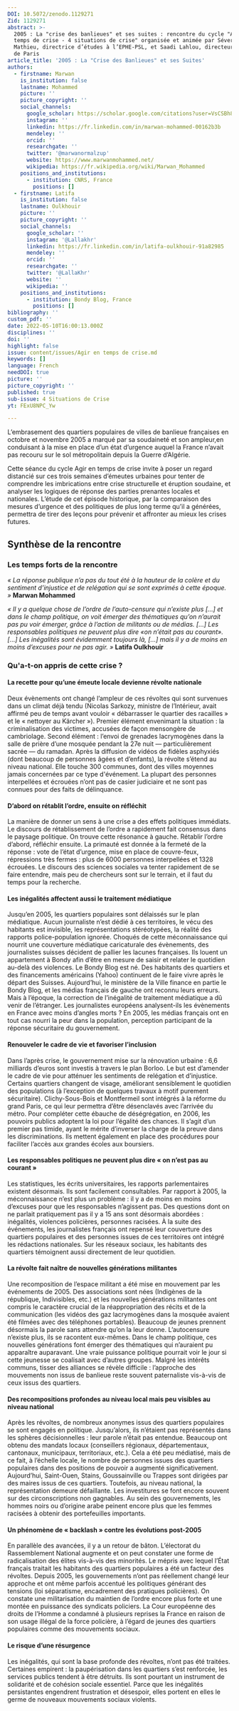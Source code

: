 ```yaml
---
DOI: 10.5072/zenodo.1129271
Zid: 1129271
abstract: >-
  2005 : La "crise des banlieues" et ses suites : rencontre du cycle "Agir en
  temps de crise - 4 situations de crise" organisée et animée par Séverine
  Mathieu, directrice d’études à l’EPHE-PSL, et Saadi Lahlou, directeur de l’IEA
  de Paris
article_title: '2005 : La "Crise des Banlieues" et ses Suites'
authors:
  - firstname: Marwan
    is_institution: false
    lastname: Mohammed
    picture: ''
    picture_copyright: ''
    social_channels:
      google_scholar: https://scholar.google.com/citations?user=VsCSBh8AAAAJ&hl=fr
      instagram: ''
      linkedin: https://fr.linkedin.com/in/marwan-mohammed-00162b3b
      mendeley: ''
      orcid: ''
      researchgate: ''
      twitter: '@marwanormalzup'
      website: https://www.marwanmohammed.net/
      wikipedia: https://fr.wikipedia.org/wiki/Marwan_Mohammed
    positions_and_institutions:
      - institution: CNRS, France
        positions: []
  - firstname: Latifa
    is_institution: false
    lastname: Oulkhouir
    picture: ''
    picture_copyright: ''
    social_channels:
      google_scholar: ''
      instagram: '@Lallakhr'
      linkedin: https://fr.linkedin.com/in/latifa-oulkhouir-91a82985
      mendeley: ''
      orcid: ''
      researchgate: ''
      twitter: '@LallaKhr'
      website: ''
      wikipedia: ''
    positions_and_institutions:
      - institution: Bondy Blog, France
        positions: []
bibliography: ''
custom_pdf: ''
date: 2022-05-10T16:00:13.000Z
disciplines: ''
doi: ''
highlight: false
issue: content/issues/Agir en temps de crise.md
keywords: []
language: French
needDOI: true
picture: ''
picture_copyright: ''
published: true
sub-issue: 4 Situations de Crise
yt: FExU8NPC_Yw

---
```


L’embrasement des quartiers populaires de villes de banlieue françaises en octobre et novembre 2005 a marqué par sa soudaineté et son ampleur,en conduisant à la mise en place d’un état d’urgence auquel la France n’avait pas recouru sur le sol métropolitain depuis la Guerre d’Algérie.

Cette séance du cycle Agir en temps de crise invite à poser un regard distancié sur ces trois semaines d’émeutes urbaines pour tenter de comprendre les imbrications entre crise structurelle et éruption soudaine, et analyser les logiques de réponse des parties prenantes locales et nationales. L’étude de cet épisode historique, par la comparaison des mesures d’urgence et des politiques de plus long terme qu’il a générées, permettra de tirer des leçons pour prévenir et affronter au mieux les crises futures.

<Youtube yt="FExU8NPC_Yw" caption ="2005 : LA « CRISE DES BANLIEUES » ET SES SUITES"></Youtube>

## Synthèse de la rencontre

### Les temps forts de la rencontre

_« La réponse publique n’a pas du tout été à la hauteur de la colère et du sentiment d’injustice et de relégation qui se sont exprimés à cette époque. »_ **Marwan Mohammed**

_« Il y a quelque chose de l’ordre de l’auto-censure qui n’existe plus \[...\] et dans le champ politique, on voit émerger des thématiques qu’on n’aurait pas pu voir émerger, grâce à l’action de militants ou de médias. \[...\] Les responsables politiques ne peuvent plus dire «on n’était pas au courant». \[...\] Les inégalités sont évidemment toujours là, \[...\] mais il y a de moins en moins d’excuses pour ne pas agir. »_ **Latifa Oulkhouir**

### Qu'a-t-on appris de cette crise ?

#### La recette pour qu’une émeute locale devienne révolte nationale

Deux évènements ont changé l’ampleur de ces révoltes qui sont survenues dans un climat déjà tendu (Nicolas Sarkozy, ministre de l’Intérieur, avait affirmé peu de temps avant vouloir « débarrasser le quartier des racailles » et le « nettoyer au Kärcher »). Premier élément envenimant la situation : la criminalisation des victimes, accusées de façon mensongère de cambriolage. Second élément : l’envoi de grenades lacrymogènes dans la salle de prière d’une mosquée pendant la 27e nuit — particulièrement sacrée — du ramadan. Après la diffusion de vidéos de fidèles asphyxiés (dont beaucoup de personnes âgées et d’enfants), la révolte s’étend au niveau national. Elle touche 300 communes, dont des villes moyennes jamais concernées par ce type d'événement. La plupart des personnes interpellées et écrouées n’ont pas de casier judiciaire et ne sont pas connues pour des faits de délinquance.

#### D’abord on rétablit l’ordre, ensuite on réfléchit

La manière de donner un sens à une crise a des effets politiques immédiats. Le discours de rétablissement de l’ordre a rapidement fait consensus dans le paysage politique. On trouve cette résonance à gauche. Rétablir l’ordre d’abord, réfléchir ensuite. La primauté est donnée à la fermeté de la réponse : vote de l’état d’urgence, mise en place de couvre-feux, répressions très fermes : plus de 6000 personnes interpellées et 1328 écrouées. Le discours des sciences sociales va tenter rapidement de se faire entendre, mais peu de chercheurs sont sur le terrain, et il faut du temps pour la recherche.

#### Les inégalités affectent aussi le traitement médiatique

Jusqu’en 2005, les quartiers populaires sont délaissés sur le plan médiatique. Aucun journaliste n’est dédié à ces territoires, le vécu des habitants est invisible, les représentations stéréotypées, la réalité des rapports police-population ignorée. Choqués de cette méconnaissance qui nourrit une couverture médiatique caricaturale des évènements, des journalistes suisses décident de pallier les lacunes françaises. Ils louent un appartement à Bondy afin d’être en mesure de saisir et relater le quotidien au-delà des violences. Le Bondy Blog est né. Des habitants des quartiers et des financements américains (Yahoo) continuent de le faire vivre après le départ des Suisses. Aujourd’hui, le ministère de la Ville finance en partie le Bondy Blog, et les médias français de gauche ont reconnu leurs erreurs. Mais à l’époque, la correction de l’inégalité de traitement médiatique a dû venir de l’étranger. Les journalistes européens analysent-ils les évènements en France avec moins d’angles morts ? En 2005, les médias français ont en tout cas nourri la peur dans la population, perception participant de la réponse sécuritaire du gouvernement.

#### Renouveler le cadre de vie et favoriser l’inclusion

Dans l’après crise, le gouvernement mise sur la rénovation urbaine : 6,6 milliards d’euros sont investis à travers le plan Borloo. Le but est d’amender le cadre de vie pour atténuer les sentiments de relégation et d’injustice. Certains quartiers changent de visage, améliorant sensiblement le quotidien des populations (à l’exception de quelques travaux à motif purement sécuritaire). Clichy-Sous-Bois et Montfermeil sont intégrés à la réforme du grand Paris, ce qui leur permettra d’être désenclavés avec l’arrivée du métro. Pour compléter cette ébauche de déségrégation, en 2006, les pouvoirs publics adoptent la loi pour l’égalité des chances. Il s’agit d’un premier pas timide, ayant le mérite d’inverser la charge de la preuve dans les discriminations. Ils mettent également en place des procédures pour faciliter l’accès aux grandes écoles aux boursiers.

#### Les responsables politiques ne peuvent plus dire « on n’est pas au courant »

Les statistiques, les écrits universitaires, les rapports parlementaires existent désormais. Ils sont facilement consultables. Par rapport à 2005, la méconnaissance n’est plus un problème : il y a de moins en moins d’excuses pour que les responsables n’agissent pas. Des questions dont on ne parlait pratiquement pas il y a 15 ans sont désormais abordées : inégalités, violences policières, personnes racisées. À la suite des événements, les journalistes français ont repensé leur couverture des quartiers populaires et des personnes issues de ces territoires ont intégré les rédactions nationales. Sur les réseaux sociaux, les habitants des quartiers témoignent aussi directement de leur quotidien.

#### La révolte fait naître de nouvelles générations militantes

Une recomposition de l’espace militant a été mise en mouvement par les événements de 2005. Des associations sont nées (Indigènes de la république, Indivisibles, etc.) et les nouvelles générations militantes ont compris le caractère crucial de la réappropriation des récits et de la communication (les vidéos des gaz lacrymogènes dans la mosquée avaient été filmées avec des téléphones portables). Beaucoup de jeunes prennent désormais la parole sans attendre qu’on la leur donne. L’autocensure n’existe plus, ils se racontent eux-mêmes. Dans le champ politique, ces nouvelles générations font émerger des thématiques qui n’auraient pu apparaître auparavant. Une vraie puissance politique pourrait voir le jour si cette jeunesse se coalisait avec d’autres groupes. Malgré les intérêts communs, tisser des alliances se révèle difficile : l’approche des mouvements non issus de banlieue reste souvent paternaliste vis-à-vis de ceux issus des quartiers.

#### Des recompositions profondes au niveau local mais peu visibles au niveau national

Après les révoltes, de nombreux anonymes issus des quartiers populaires se sont engagés en politique. Jusqu’alors, ils n’étaient pas représentés dans les sphères décisionnelles : leur parole n’était pas entendue. Beaucoup ont obtenu des mandats locaux (conseillers régionaux, départementaux, cantonaux, municipaux, territoriaux, etc.). Cela a été peu médiatisé, mais de ce fait, à l’échelle locale, le nombre de personnes issues des quartiers populaires dans des positions de pouvoir a augmenté significativement. Aujourd’hui, Saint-Ouen, Stains, Goussainville ou Trappes sont dirigées par des maires issus de ces quartiers. Toutefois, au niveau national, la représentation demeure défaillante. Les investitures se font encore souvent sur des circonscriptions non gagnables. Au sein des gouvernements, les hommes noirs ou d’origine arabe peinent encore plus que les femmes racisées à obtenir des portefeuilles importants.

#### Un phénomène de « backlash » contre les évolutions post-2005

En parallèle des avancées, il y a un retour de bâton. L’électorat du Rassemblement National augmente et on peut constater une forme de radicalisation des élites vis-à-vis des minorités. Le mépris avec lequel l’État français traitait les habitants des quartiers populaires a été un facteur des révoltes. Depuis 2005, les gouvernements n’ont pas réellement changé leur approche et ont même parfois accentué les politiques générant des tensions (loi séparatisme, encadrement des pratiques policières). On constate une militarisation du maintien de l’ordre encore plus forte et une montée en puissance des syndicats policiers. La Cour européenne des droits de l’Homme a condamné à plusieurs reprises la France en raison de son usage illégal de la force policière, à l’égard de jeunes des quartiers populaires comme des mouvements sociaux.

#### Le risque d’une résurgence

Les inégalités, qui sont la base profonde des révoltes, n’ont pas été traitées. Certaines empirent : la paupérisation dans les quartiers s’est renforcée, les services publics tendent à être détruits. Ils sont pourtant un instrument de solidarité et de cohésion sociale essentiel. Parce que les inégalités persistantes engendrent frustration et désespoir, elles portent en elles le germe de nouveaux mouvements sociaux violents.